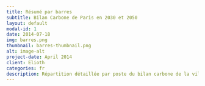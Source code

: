 ```yaml
---
title: Résumé par barres
subtitle: Bilan Carbone de Paris en 2030 et 2050
layout: default
modal-id: 1
date: 2014-07-18
img: barres.png
thumbnail: barres-thumbnail.png
alt: image-alt
project-date: April 2014
client: Elioth
categories: fr
description: Répartition détaillée par poste du bilan carbone de la ville de Paris en 2030 et 2050 hors déplacement personnel en avion avec 2004 en arrière plan.
---
```

